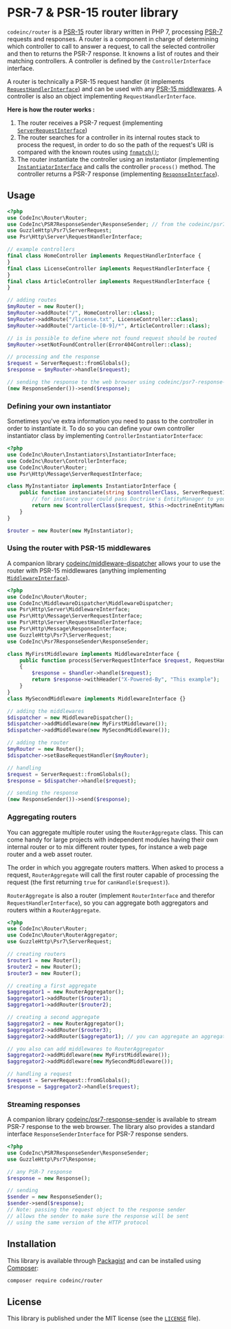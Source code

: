 # PSR-7 & PSR-15 router library

`codeinc/router` is a [PSR-15](https://www.php-fig.org/psr/psr-15/) router library written in PHP 7, processing [PSR-7](https://www.php-fig.org/psr/psr-7/) requests and responses. A router is a component in charge of determining which controller to call to answer a request, to call the selected controller and then to returns the PSR-7 response. It knowns a list of routes and their matching controllers. A controller is defined by the `ControllerInterface` interface. 

A router is technically a PSR-15 request handler (it implements [`RequestHandlerInterface`](https://www.php-fig.org/psr/psr-15/#21-psrhttpserverrequesthandlerinterface)) and can be used with any [PSR-15 middlewares](https://www.php-fig.org/psr/psr-15/#22-psrhttpservermiddlewareinterface). A controller is also an object implementing `RequestHandlerInterface`.

**Here is how the router works :**
1. The router receives a PSR-7 request (implementing [`ServerRequestInterface`](https://www.php-fig.org/psr/psr-7/#321-psrhttpmessageserverrequestinterface))
2. The router searches for a controller in its internal routes stack to process the request, in order to do so the path of the request's URI is compared with the known routes using [`fnmatch()`](http://php.net/manual/fr/function.fnmatch.php);
4. The router instantiate the controller using an instantiator (implementing [`InstantiatorInterface`](src/Instantiators/InstantiatorInterface.php) and calls the controller `process()` method. The controller returns a PSR-7 response (implementing [`ResponseInterface`](https://www.php-fig.org/psr/psr-7/#33-psrhttpmessageresponseinterface)).




## Usage

```php
<?php
use CodeInc\Router\Router;
use CodeInc\PSR7ResponseSender\ResponseSender; // from the codeinc/psr7-response-sender package
use GuzzleHttp\Psr7\ServerRequest;
use Psr\Http\Server\RequestHandlerInterface;

// example controllers
final class HomeController implements RequestHandlerInterface { 
} 
final class LicenseController implements RequestHandlerInterface { 
} 
final class ArticleController implements RequestHandlerInterface { 
} 

// adding routes
$myRouter = new Router();
$myRouter->addRoute("/", HomeController::class); 
$myRouter->addRoute("/license.txt", LicenseController::class); 
$myRouter->addRoute("/article-[0-9]/*", ArticleController::class); 

// is is possible to define where not found request should be routed
$myRouter->setNotFoundController(Error404Controller::class);

// processing and the response
$request = ServerRequest::fromGlobals();
$response = $myRouter->handle($request);

// sending the response to the web browser using codeinc/psr7-response-sender
(new ResponseSender())->send($response);
```

### Defining your own instantiator
Sometimes you've extra information you need to pass to the controller in order to instantiate it. To do so you can define your own controller instantiator class by implementing `ControllerInstantiatorInterface`:

```php
<?php
use CodeInc\Router\Instantiators\InstantiatorInterface;
use CodeInc\Router\ControllerInterface;
use CodeInc\Router\Router;
use Psr\Http\Message\ServerRequestInterface;

class MyInstantiator implements InstantiatorInterface {
    public function instanciate(string $controllerClass, ServerRequestInterface $request):ControllerInterface {
    	// for instance your could pass Doctrine's EntityManager to your controllers
        return new $controllerClass($request, $this->doctrineEntityManager);        
    }
}

$router = new Router(new MyInstantiator);
```

### Using the router with PSR-15 middlewares

A companion library [codeinc/middleware-dispatcher](https://packagist.org/packages/codeinc/middleware-dispatcher) allows your to use the router with PSR-15 middlewares (anything implementing [`MiddlewareInterface`](https://www.php-fig.org/psr/psr-15/#22-psrhttpservermiddlewareinterface)). 

```php
<?php 
use CodeInc\Router\Router;
use CodeInc\MiddlewareDispatcher\MiddlewareDispatcher;
use Psr\Http\Server\MiddlewareInterface;
use Psr\Http\Message\ServerRequestInterface;
use Psr\Http\Server\RequestHandlerInterface;
use Psr\Http\Message\ResponseInterface;
use GuzzleHttp\Psr7\ServerRequest;
use CodeInc\Psr7ResponseSender\ResponseSender; 

class MyFirstMiddleware implements MiddlewareInterface {
	public function process(ServerRequestInterface $request, RequestHandlerInterface $handler): ResponseInterface 
	{
		$response = $handler->handle($request);
		return $response->withHeader("X-Powered-By", "This example");
    }
}
class MySecondMiddleware implements MiddlewareInterface {}

// adding the middlewares
$dispatcher = new MiddlewareDispatcher();
$dispatcher->addMiddleware(new MyFirstMiddleware());
$dispatcher->addMiddleware(new MySecondMiddleware());

// adding the router
$myRouter = new Router();
$dispatcher->setBaseRequestHandler($myRouter);

// handling
$request = ServerRequest::fromGlobals();
$response = $dispatcher->handle($request);

// sending the response
(new ResponseSender())->send($response);
```

### Aggregating routers

You can aggregate multiple router using the `RouterAggregate` class. This can come handy for large projects with independent modules having their own internal router or to mix different router types, for instance a web page router and a web asset router.

The order in which you aggregate routers matters. When asked to process a request, `RouterAggregate` will call the first router capable of processing the request (the first returning `true` for `canHandle($request)`).  

`RouterAggregate` is also a router (implement `RouterInterface` and therefor `RequestHandlerInterface`), so you can aggregate both aggregators and routers within a `RouterAggregate`.

```php
<?php
use CodeInc\Router\Router;
use CodeInc\Router\RouterAggregator;
use GuzzleHttp\Psr7\ServerRequest;

// creating routers 
$router1 = new Router();
$router2 = new Router();
$router3 = new Router();

// creating a first aggregate
$aggregator1 = new RouterAggregator();
$aggregator1->addRouter($router1);
$aggregator1->addRouter($router2);

// creating a second aggregate
$aggregator2 = new RouterAggregator();
$aggregator2->addRouter($router3);
$aggregator2->addRouter($aggregator1); // you can aggregate an aggregator 

// you also can add middlewares to RouterAggregator
$aggregator2->addMiddleware(new MyFirstMiddleware());
$aggregator2->addMiddleware(new MySecondMiddleware());

// handling a request 
$request = ServerRequest::fromGlobals();
$response = $aggregator2->handle($request);
```

### Streaming responses

A companion library [codeinc/psr7-response-sender](https://github.com/CodeIncHQ/Psr7ResponseSender) is available to stream PSR-7 response to the web browser. The library also provides a standard interface `ResponseSenderInterface` for PSR-7 response senders.
```php
<?php 
use CodeInc\PSR7ResponseSender\ResponseSender;
use GuzzleHttp\Psr7\Response;

// any PSR-7 response 
$response = new Response();

// sending 
$sender = new ResponseSender();
$sender->send($response); 
// Note: passing the request object to the response sender 
// allows the sender to make sure the response will be sent
// using the same version of the HTTP protocol
```

## Installation

This library is available through [Packagist](https://packagist.org/packages/codeinc/router) and can be installed using [Composer](https://getcomposer.org/): 

```bash
composer require codeinc/router
```

## License 
This library is published under the MIT license (see the [`LICENSE`](LICENSE) file).
